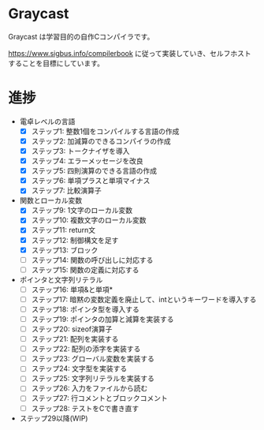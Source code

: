 # Graycast
Graycast は学習目的の自作Cコンパイラです。

https://www.sigbus.info/compilerbook に従って実装していき、セルフホストすることを目標にしています。

# 進捗

- 電卓レベルの言語
  - [x] ステップ1: 整数1個をコンパイルする言語の作成
  - [x] ステップ2: 加減算のできるコンパイラの作成
  - [x] ステップ3: トークナイザを導入
  - [x] ステップ4: エラーメッセージを改良
  - [x] ステップ5: 四則演算のできる言語の作成
  - [x] ステップ6: 単項プラスと単項マイナス
  - [x] ステップ7: 比較演算子
- 関数とローカル変数
  - [x] ステップ9: 1文字のローカル変数
  - [x] ステップ10: 複数文字のローカル変数
  - [x] ステップ11: return文
  - [x] ステップ12: 制御構文を足す
  - [x] ステップ13: ブロック
  - [ ] ステップ14: 関数の呼び出しに対応する
  - [ ] ステップ15: 関数の定義に対応する
- ポインタと文字列リテラル
  - [ ] ステップ16: 単項&と単項*
  - [ ] ステップ17: 暗黙の変数定義を廃止して、intというキーワードを導入する
  - [ ] ステップ18: ポインタ型を導入する
  - [ ] ステップ19: ポインタの加算と減算を実装する
  - [ ] ステップ20: sizeof演算子
  - [ ] ステップ21: 配列を実装する
  - [ ] ステップ22: 配列の添字を実装する
  - [ ] ステップ23: グローバル変数を実装する
  - [ ] ステップ24: 文字型を実装する
  - [ ] ステップ25: 文字列リテラルを実装する
  - [ ] ステップ26: 入力をファイルから読む
  - [ ] ステップ27: 行コメントとブロックコメント
  - [ ] ステップ28: テストをCで書き直す
- ステップ29以降(WIP)